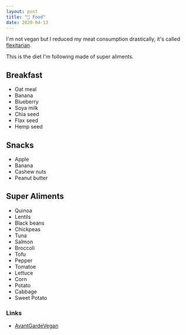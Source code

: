 ```yaml
---
layout: post
title: "🥦 Food"
date: 2020-04-13
---
```


I'm not vegan but I reduced my meat consumption drastically, it's called [flexitarian](https://www.lexico.com/en/definition/flexitarian).

This is the diet I'm following made of super aliments.

## Breakfast

- Oat meal
- Banana
- Blueberry
- Soya milk
- Chia seed
- Flax seed
- Hemp seed

## Snacks

- Apple
- Banana
- Cashew nuts
- Peanut butter

## Super Aliments

- Quinoa
- Lentils
- Black beans
- Chickpeas
- Tuna
- Salmon
- Broccoli
- Tofu
- Pepper
- Tomatoe
- Lettuce
- Corn
- Potato
- Cabbage
- Sweet Potato

### Links

- [AvantGardeVegan](https://www.youtube.com/channel/UCF-ACPYNN0oXD4ihS5mbbmw)
